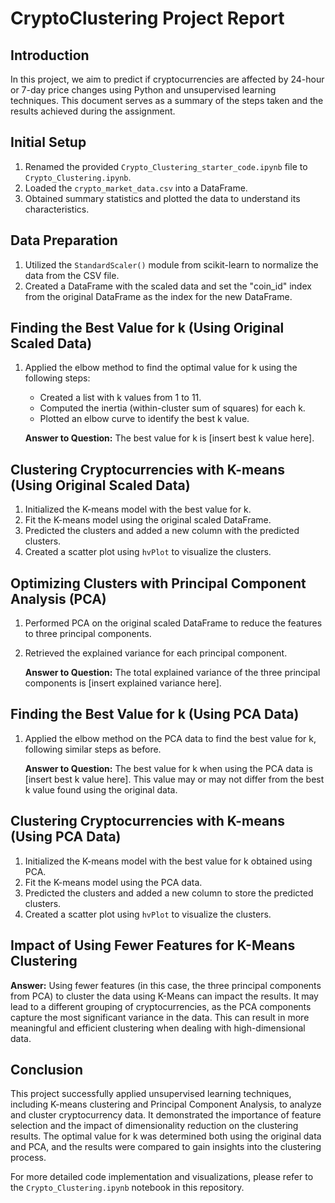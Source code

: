 # CryptoClustering Project Report

## Introduction

In this project, we aim to predict if cryptocurrencies are affected by 24-hour or 7-day price changes using Python and unsupervised learning techniques. This document serves as a summary of the steps taken and the results achieved during the assignment.

## Initial Setup

1. Renamed the provided `Crypto_Clustering_starter_code.ipynb` file to `Crypto_Clustering.ipynb`.
2. Loaded the `crypto_market_data.csv` into a DataFrame.
3. Obtained summary statistics and plotted the data to understand its characteristics.

## Data Preparation

1. Utilized the `StandardScaler()` module from scikit-learn to normalize the data from the CSV file.
2. Created a DataFrame with the scaled data and set the "coin_id" index from the original DataFrame as the index for the new DataFrame.

## Finding the Best Value for k (Using Original Scaled Data)

1. Applied the elbow method to find the optimal value for k using the following steps:
   - Created a list with k values from 1 to 11.
   - Computed the inertia (within-cluster sum of squares) for each k.
   - Plotted an elbow curve to identify the best k value.

   **Answer to Question:** The best value for k is [insert best k value here].

## Clustering Cryptocurrencies with K-means (Using Original Scaled Data)

1. Initialized the K-means model with the best value for k.
2. Fit the K-means model using the original scaled DataFrame.
3. Predicted the clusters and added a new column with the predicted clusters.
4. Created a scatter plot using `hvPlot` to visualize the clusters.

## Optimizing Clusters with Principal Component Analysis (PCA)

1. Performed PCA on the original scaled DataFrame to reduce the features to three principal components.
2. Retrieved the explained variance for each principal component.

   **Answer to Question:** The total explained variance of the three principal components is [insert explained variance here].

## Finding the Best Value for k (Using PCA Data)

1. Applied the elbow method on the PCA data to find the best value for k, following similar steps as before.
   
   **Answer to Question:** The best value for k when using the PCA data is [insert best k value here]. This value may or may not differ from the best k value found using the original data.

## Clustering Cryptocurrencies with K-means (Using PCA Data)

1. Initialized the K-means model with the best value for k obtained using PCA.
2. Fit the K-means model using the PCA data.
3. Predicted the clusters and added a new column to store the predicted clusters.
4. Created a scatter plot using `hvPlot` to visualize the clusters.

## Impact of Using Fewer Features for K-Means Clustering

**Answer:** Using fewer features (in this case, the three principal components from PCA) to cluster the data using K-Means can impact the results. It may lead to a different grouping of cryptocurrencies, as the PCA components capture the most significant variance in the data. This can result in more meaningful and efficient clustering when dealing with high-dimensional data.

## Conclusion

This project successfully applied unsupervised learning techniques, including K-means clustering and Principal Component Analysis, to analyze and cluster cryptocurrency data. It demonstrated the importance of feature selection and the impact of dimensionality reduction on the clustering results. The optimal value for k was determined both using the original data and PCA, and the results were compared to gain insights into the clustering process.

For more detailed code implementation and visualizations, please refer to the `Crypto_Clustering.ipynb` notebook in this repository.
